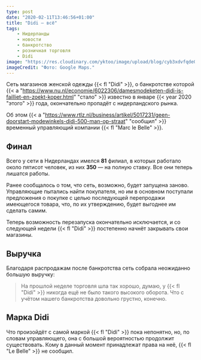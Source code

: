 ```yaml
---
type: post
date: "2020-02-11T13:46:56+01:00"
title: "Didi — всё"
tags:
    - Нидерланды
    - новости
    - банкротство
    - розничная торговля
    - Didi
image: "https://res.cloudinary.com/yktoo/image/upload/blog/cyb3xdvfqde0widn1nxn.jpg"
imageCredit: "Фото: Google Maps."
---
```


Сеть магазинов женской одежды {{< fl "Didi" >}}, о банкротстве которой {{< a "https://www.nu.nl/economie/6022306/damesmodeketen-didi-is-failliet-en-zoekt-koper.html" "стало" >}} известно в январе {{< year 2020 "этого" >}} года, окончательно пропадёт с нидерландского рынка.

Об этом {{< a "https://www.rtlz.nl/business/artikel/5017231/geen-doorstart-modewinkels-didi-500-man-op-straat" "сообщил" >}} временный управляющий компании {{< fl "Marc le Belle" >}}.

<!--more-->

## Финал

Всего у сети в Нидерландах имелся **81** филиал, в которых работало около пятисот человек, из них **350** — на полную ставку. Все они теперь лишатся работы.

Ранее сообщалось о том, что сеть, возможно, будет запущена заново. Управляющие пытались найти покупателя, но им в основном поступали предложения о покупке с целью последующей перепродажи имеющегося товара, что, по их утверждению, будет выгоднее им сделать самим.

Теперь возможность перезапуска окончательно исключается, и со следующей недели {{< fl "Didi" >}} постепенно начнёт закрывать свои магазины.

## Выручка

Благодаря распродажам после банкротства сеть собрала неожиданно большую выручку:

> На прошлой неделе торговля шла так хорошо, думаю, у {{< fl "Didi" >}} никогда ещё не было такого высокого оборота. Что с учётом нашего банкротства довольно грустно, конечно.

## Марка Didi

Что произойдёт с самой маркой {{< fl "Didi" >}} пока непонятно, но, по словам управляющего, она с большой вероятностью продолжит существовать. Кому в данный момент принадлежат права на неё, {{< fl "Le Belle" >}} не сообщил.